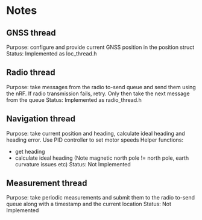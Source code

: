 # Notes

## GNSS thread
Purpose: configure and provide current GNSS position in the position struct
Status: Implemented as loc_thread.h

## Radio thread
Purpose: take messages from the radio to-send queue and send them using the nRF. If radio transmission fails, retry. Only then take the next message from the queue
Status: Implemented as radio_thread.h

## Navigation thread
Purpose: take current position and heading, calculate ideal heading and heading error. Use PID controller to set motor speeds
Helper functions:
  * get heading
  * calculate ideal heading (Note magnetic north pole != north pole, earth curvature issues etc)
Status: Not Implemented

## Measurement thread
Purpose: take periodic measurements and submit them to the radio to-send queue along with a timestamp and the current location
Status: Not Implemented
